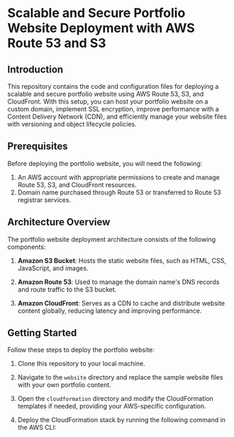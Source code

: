 # Scalable and Secure Portfolio Website Deployment with AWS Route 53 and S3

## Introduction

This repository contains the code and configuration files for deploying a scalable and secure portfolio website using AWS Route 53, S3, and CloudFront. With this setup, you can host your portfolio website on a custom domain, implement SSL encryption, improve performance with a Content Delivery Network (CDN), and efficiently manage your website files with versioning and object lifecycle policies.

## Prerequisites

Before deploying the portfolio website, you will need the following:

1. An AWS account with appropriate permissions to create and manage Route 53, S3, and CloudFront resources.
2. Domain name purchased through Route 53 or transferred to Route 53 registrar services.

## Architecture Overview

The portfolio website deployment architecture consists of the following components:

1. **Amazon S3 Bucket**: Hosts the static website files, such as HTML, CSS, JavaScript, and images.

2. **Amazon Route 53**: Used to manage the domain name's DNS records and route traffic to the S3 bucket.

3. **Amazon CloudFront**: Serves as a CDN to cache and distribute website content globally, reducing latency and improving performance.

## Getting Started

Follow these steps to deploy the portfolio website:

1. Clone this repository to your local machine.

2. Navigate to the `website` directory and replace the sample website files with your own portfolio content.

3. Open the `cloudformation` directory and modify the CloudFormation templates if needed, providing your AWS-specific configuration.

4. Deploy the CloudFormation stack by running the following command in the AWS CLI:

